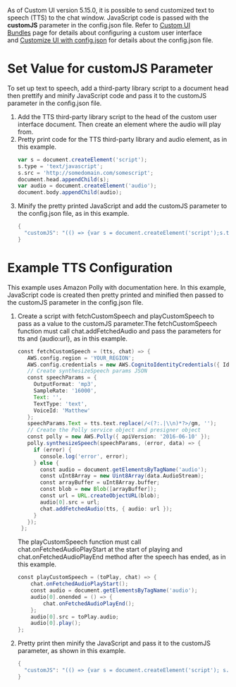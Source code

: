 As of Custom UI version 5.15.0, it is possible to send customized text to speech (TTS) to the chat window. JavaScript code is passed with the **customJS** parameter in the config.json file.
Refer to [Custom UI Bundles](https://docs.ipsoft.com/display/AmeliaDocsV37/Custom+UI+Bundles) page for details about configuring a custom user interface and [Customize UI with config.json](https://docs.ipsoft.com/display/AmeliaDocsV37/Customize+UI+with+config.json) for details about the config.json file.
# Set Value for customJS Parameter
To set up text to speech, add a third-party library script to a document head then prettify and minify JavaScript code and pass it to the customJS parameter in the config.json file.
1.  Add the TTS third-party library script to the head of the custom user interface document. Then create an element where the audio will play from.
2.  Pretty print code for the TTS third-party library and audio element, as in this example.
    ``` groovy
    var s = document.createElement('script');
    s.type = 'text/javascript';
    s.src = 'http://somedomain.com/somescript';
    document.head.appendChild(s);
    var audio = document.createElement('audio');
    document.body.appendChild(audio);
    ```
3.  Minify the pretty printed JavaScript and add the customJS parameter to the config.json file, as in this example.
    ``` groovy
    {
      "customJS": "(() => {var s = document.createElement('script');s.type = 'text/javascript';s.src = 'http://somedomain.com/somescript'; document.head.appendChild(s); var audio = document.createElement('audio'); document.body.appendChild(audio);})();"
    }
    ```
# Example TTS Configuration
This example uses Amazon Polly with documentation here. In this example, JavaScript code is created then pretty printed and minified then passed to the customJS parameter in the config.json file.
1.  Create a script with fetchCustomSpeech and playCustomSpeech to pass as a value to the customJS parameter.The fetchCustomSpeech function must call chat.addFetchedAudio and pass the parameters for tts and {audio:url}, as in this example.
    ``` groovy
    const fetchCustomSpeech = (tts, chat) => {
       AWS.config.region = 'YOUR_REGION';
       AWS.config.credentials = new AWS.CognitoIdentityCredentials({ IdentityPoolId: 'YOUR_IDENTITY_POOL_ID' });
       // Create synthesizeSpeech params JSON
       const speechParams = {
         OutputFormat: 'mp3',
         SampleRate: '16000',
         Text: '',
         TextType: 'text',
         VoiceId: 'Matthew'
       };
       speechParams.Text = tts.text.replace(/<(?:.|\\n)*?>/gm, '');
       // Create the Polly service object and presigner object
       const polly = new AWS.Polly({ apiVersion: '2016-06-10' });
       polly.synthesizeSpeech(speechParams, (error, data) => {
         if (error) {
           console.log('error', error);
         } else {
           const audio = document.getElementsByTagName('audio');
           const uInt8Array = new Uint8Array(data.AudioStream);
           const arrayBuffer = uInt8Array.buffer;
           const blob = new Blob([arrayBuffer]);
           const url = URL.createObjectURL(blob);
           audio[0].src = url;
           chat.addFetchedAudio(tts, { audio: url });
         }
       });
     };
    ```
    The playCustomSpeech function must call chat.onFetchedAudioPlayStart at the start of playing and chat.onFetchedAudioPlayEnd method after the speech has ended, as in this example.
    ``` groovy
    const playCustomSpeech = (toPlay, chat) => {
        chat.onFetchedAudioPlayStart();
        const audio = document.getElementsByTagName('audio');
        audio[0].onended = () => {
            chat.onFetchedAudioPlayEnd();
        };
        audio[0].src = toPlay.audio;
        audio[0].play();
    };
    ```
2.  Pretty print then minify the JavaScript and pass it to the customJS parameter, as shown in this example.
    ``` groovy
    {
      "customJS": "(() => {var s = document.createElement('script'); s.type = 'text/javascript'; s.src = 'https://sdk.amazonaws.com/js/aws-sdk-2.283.1.min.js'; document.head.appendChild(s); var audio = document.createElement('audio'); document.body.appendChild(audio);})(); window.fetchCustomSpeech=function(e,t){AWS.config.region='YOUR_REGION',AWS.config.credentials=new AWS.CognitoIdentityCredentials({IdentityPoolId:'YOUR_IDENTITY_POOL_ID'});const o={OutputFormat:'mp3',SampleRate:'16000',Text:'',TextType:'text',VoiceId:'Matthew'};o.Text=e.text.replace(/<(?:.|\\n)*?>/gm,''),new AWS.Polly({apiVersion:'2016-06-10'}).synthesizeSpeech(o,(o,n)=>{if(o)console.log('error',o);else{const o=document.getElementsByTagName('audio'),a=new Uint8Array(n.AudioStream).buffer,c=new Blob([a]),d=URL.createObjectURL(c);o[0].src=d,t.addFetchedAudio(e,{audio:d})}})},window.playCustomSpeech=function(e,t){const o=document.getElementsByTagName('audio');o[0].onended=(()=>{t.onFetchedAudioPlayEnd()}),o[0].src=e.audio,o[0].play()};"
    }
    ```
